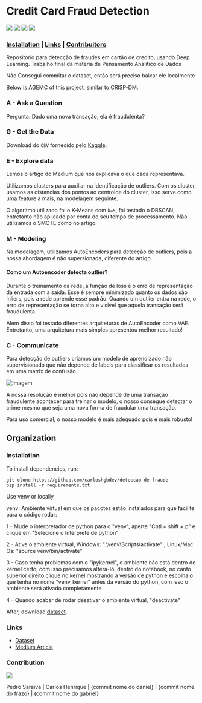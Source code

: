 # Credit Card Fraud Detection

![](https://img.shields.io/github/languages/top/carloshgbdev/deteccao-de-fraude
) ![](https://img.shields.io/badge/Deep_Learning-blue
) ![](https://img.shields.io/badge/Fraud_Detection-orange
) ![](https://img.shields.io/badge/UFG-BIA-orange
)

### [Installation](#installation) | [Links](#links) | [Contribuitors](#contribution)

Repositorio para detecção de fraudes em cartão de credito, usando Deep Learning. Trabalho final da materia de Pensamento Analitico de Dados

Nâo Consegui commitar o dataset, então será preciso baixar ele localmente



Below is AGEMC of this project, similar to  CRISP-DM.

### A - Ask a Question
 
Pergunta: Dado uma nova transação, ela é fraudulenta?

### G - Get the Data

Download do `CSV` fornecido pelo [Kaggle](https://www.kaggle.com/datasets/mlg-ulb/creditcardfraud?resource=download).

### E - Explore data

Lemos o artigo do Medium que nos explicava o que cada representava.

Utilizamos clusters para auxiliar na identificação de outliers. Com os cluster, usamos as distancias dos pontos ao centroide do cluster, isso serve como uma feature a mais, na modelagem seguinte.

O algoritmo utilizado foi o K-Means com `k=5`, foi testado o DBSCAN, entretanto não aplicado por conta do seu tempo de processamento. Não utilizamos o SMOTE como no artigo.

### M - Modeling

Na modelagem, utilizamos AutoEncoders para detecção de outliers, pois a nossa abordagem é não supersionada, diferente do artigo.

#### Como um Autoencoder detecta outlier?

  Durante o treinamento da rede, a função de loss é o erro de representação da entrada com a saída. Esse é sempre minimizado quanto os dados são inliers, pois a rede aprende esse padrão. Quando um outlier entra na rede, o erro de representação se torna alto e visivel que aquela transação será fraudulenta

Além disso foi testado diferentes arquiteturas de AutoEncoder como VAE. Entretanto, uma arquitetura mais simples apresentou melhor resultado!

### C - Communicate

Para detecção de outliers criamos um modelo de aprendizado não supervisionado que não depende de labels para classificar os resultados em uma matrix de confusão

![imagem](/deteccao-de-fraude/assets/images/output.png)

A nossa resolução é melhor pois não depende de uma transação fraudulente acontecer para treinar o modelo, o nosso consegue detectar o crime mesmo que seja uma nova forma de fraudular uma transação. 

Para uso comercial, o nosso modelo é mais adequado pois é mais robusto!

## Organization

### Installation

To install dependencies, run:

    git clone https://github.com/carloshgbdev/deteccao-de-fraude
    pip install -r requirements.txt

Use venv or locally

venv:
Ambiente virtual em que os pacotes estão instalados para que facilite para o código rodar:

1 - Mude o interpretador de python para o "venv", aperte "Cntl + shift + p" e clique em "Selecione o Interprete de python"

2 - Ative o ambiente virtual, Windows: ".\venv\Scripts\activate" , Linux/Mac Os: "source venv/bin/activate" 

3 - Caso tenha problemas com o "ipykernel", o ambiente não está dentro do kernel certo, com isso precisamos altera-ló,
dentro do notebook, no canto superior direito clique no kernel mostrando a versão de python e escolha o que tenha no nome 
"venv_kernel" antes da versão do python, com isso o ambiente será ativado completamente

4 - Quando acabar de rodar desativar o ambiente virtual, "deactivate"

After, download [dataset](https://www.kaggle.com/datasets/mlg-ulb/creditcardfraud?resource=download).

### Links

- [Dataset](https://www.kaggle.com/datasets/mlg-ulb/creditcardfraud?resource=download)
- [Medium Article](https://towardsdatascience.com/credit-card-fraud-detection-9bc8db79b956)

### Contribution

<a href="https://github.com/carloshgbdev/deteccao-de-fraude/graphs/contributors">
  <img src="https://contrib.rocks/image?repo=carloshgbdev/deteccao-de-fraude" />
</a>

Pedro Saraiva | Carlos Henrique | {commit nome do daniel} | {commit nome do frazo} | {commit nome do gabriel}